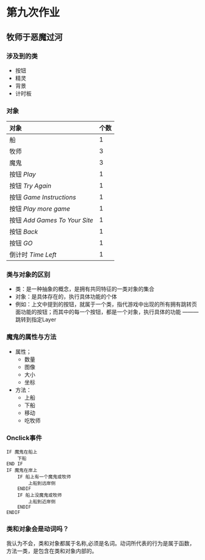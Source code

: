 # 第九次作业
## 牧师于恶魔过河
### 涉及到的类
- 按钮
- 精灵
- 背景
- 计时板

### 对象
|对象 |个数|
|:---|:---|
|船 | 1|
|牧师|3|
|魔鬼|3|
|按钮 *Play*|1|
|按钮 *Try Again*|1|
|按钮 *Game Instructions*|1|
|按钮 *Play more game*|1|
|按钮 *Add Games To Your Site*|1|
|按钮 *Back*|1|
|按钮 *GO*|1|
|倒计时 *Time Left*|1|

### 类与对象的区别
- 类：是一种抽象的概念，是拥有共同特征的一类对象的集合
- 对象：是具体存在的，执行具体功能的个体
- 例如：上文中提到的按钮，就属于一个类，指代游戏中出现的所有拥有跳转页面功能的按钮；而其中的每一个按钮，都是一个对象，执行具体的功能 ——— 跳转到指定Layer

### 魔鬼的属性与方法
- 属性；
    - 数量
    - 图像
    - 大小
    - 坐标
- 方法：
    - 上船
    - 下船
    - 移动
    - 吃牧师

### Onclick事件
~~~
IF 魔鬼在船上
    下船
END IF
IF 魔鬼在岸上
    IF 船上有一个魔鬼或牧师
        上船到远岸侧
    ENDIF
    IF 船上没魔鬼或牧师
        上船到近岸侧
    ENDIF    
ENDIF
~~~

### 类和对象会是动词吗？
我认为不会，类和对象都属于名称,必须是名词。动词所代表的行为是属于函数，方法一类，是包含在类和对象内部的。